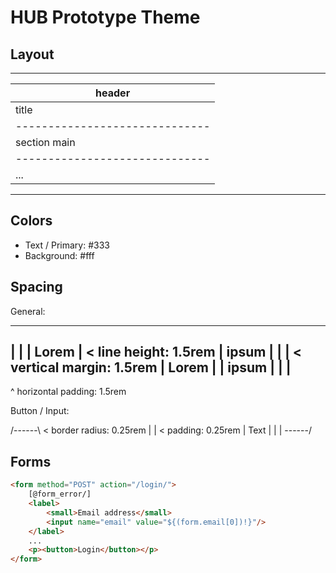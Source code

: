 HUB Prototype Theme
===================

Layout
------

--------------------------------
| header                       |
|------------------------------|
| title                        |
|------------------------------|
| section main | section aside |
|------------------------------|
| ...                          |
--------------------------------

Colors
------

 * Text / Primary: #333
 * Background:     #fff

Spacing
-------

General:

-----------
|         |
|  Lorem  | < line height: 1.5rem
|  ipsum  |
|         | < vertical margin: 1.5rem
|  Lorem  |
|  ipsum  |
|         |
-----------
 ^
 horizontal padding: 1.5rem

Button / Input:

/------\ < border radius: 0.25rem
|      | < padding: 0.25rem
| Text |
|      |
\------/

Forms
-----

```html
<form method="POST" action="/login/">
    [@form_error/]
    <label>
        <small>Email address</small>
        <input name="email" value="${(form.email[0])!}"/>
    </label>
    ...
    <p><button>Login</button></p>
</form>
```
